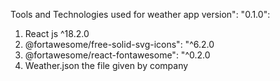 Tools and Technologies used for weather app
version": "0.1.0":

1. React js ^18.2.0
2. @fortawesome/free-solid-svg-icons": "^6.2.0
3. @fortawesome/react-fontawesome": "^0.2.0
4. Weather.json the file given by company